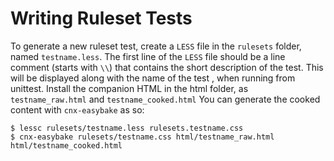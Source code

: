# Writing Ruleset Tests

To generate a new ruleset test, create a `LESS` file  in the `rulesets` folder, named `testname.less`. The first line of the `LESS` file should be a line comment (starts with `\\`) that contains the short description of the test. This will be displayed along with the name of the test , when running from unittest.  Install the companion HTML in the html folder, as `testname_raw.html` and `testname_cooked.html` You can generate the cooked content
with `cnx-easybake` as so:

```
$ lessc rulesets/testname.less rulesets.testname.css
$ cnx-easybake rulesets/testname.css html/testname_raw.html html/testname_cooked.html
```
